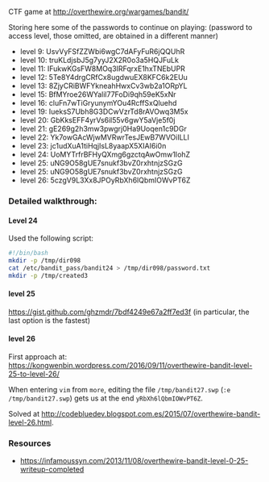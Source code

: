 CTF game at http://overthewire.org/wargames/bandit/

Storing here some of the passwords to continue on playing:
(password to access level, those omitted, are obtained in a different manner)
- level 9: UsvVyFSfZZWbi6wgC7dAFyFuR6jQQUhR
- level 10: truKLdjsbJ5g7yyJ2X2R0o3a5HQJFuLk
- level 11: IFukwKGsFW8MOq3IRFqrxE1hxTNEbUPR
- level 12: 5Te8Y4drgCRfCx8ugdwuEX8KFC6k2EUu
- level 13: 8ZjyCRiBWFYkneahHwxCv3wb2a1ORpYL
- level 15: BfMYroe26WYalil77FoDi9qh59eK5xNr
- level 16: cluFn7wTiGryunymYOu4RcffSxQluehd
- level 19: IueksS7Ubh8G3DCwVzrTd8rAVOwq3M5x
- level 20: GbKksEFF4yrVs6il55v6gwY5aVje5f0j
- level 21: gE269g2h3mw3pwgrj0Ha9Uoqen1c9DGr
- level 22: Yk7owGAcWjwMVRwrTesJEwB7WVOiILLI
- level 23: jc1udXuA1tiHqjIsL8yaapX5XIAI6i0n
- level 24: UoMYTrfrBFHyQXmg6gzctqAwOmw1IohZ
- level 25: uNG9O58gUE7snukf3bvZ0rxhtnjzSGzG
- level 25: uNG9O58gUE7snukf3bvZ0rxhtnjzSGzG
- level 26: 5czgV9L3Xx8JPOyRbXh6lQbmIOWvPT6Z

### Detailed walkthrough:

#### Level 24
Used the following script:
```bash
#!/bin/bash
mkdir -p /tmp/dir098
cat /etc/bandit_pass/bandit24 > /tmp/dir098/password.txt
mkdir -p /tmp/created3
```

#### level 25
https://gist.github.com/ghzmdr/7bdf4249e67a2ff7ed3f (in particular, the last option is the fastest)


#### level 26
First approach at:
https://kongwenbin.wordpress.com/2016/09/11/overthewire-bandit-level-25-to-level-26/

When entering `vim` from `more`, editing the file `/tmp/bandit27.swp` (`:e /tmp/bandit27.swp`) gets us at the end
`yRbXh6lQbmIOWvPT6Z`.

Solved at http://codebluedev.blogspot.com.es/2015/07/overthewire-bandit-level-26.html.

### Resources
- https://infamoussyn.com/2013/11/08/overthewire-bandit-level-0-25-writeup-completed
